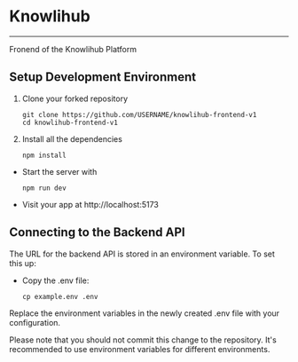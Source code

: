 # Knowlihub 

---

Fronend of the Knowlihub Platform

## Setup Development Environment

1. Clone your forked repository
    ```
    git clone https://github.com/USERNAME/knowlihub-frontend-v1
    cd knowlihub-frontend-v1
    ```
2. Install all the dependencies
    ```
    npm install
    ```

- Start the server with
    ```
    npm run dev
    ```

- Visit your app at http://localhost:5173

## Connecting to the Backend API

The URL for the backend API is stored in an environment variable. To set this up:

- Copy the .env file:

    ```
    cp example.env .env
    ```

Replace the environment variables in the newly created .env file with your configuration.


Please note that you should not commit this change to the repository. It's recommended to use environment variables for different environments.